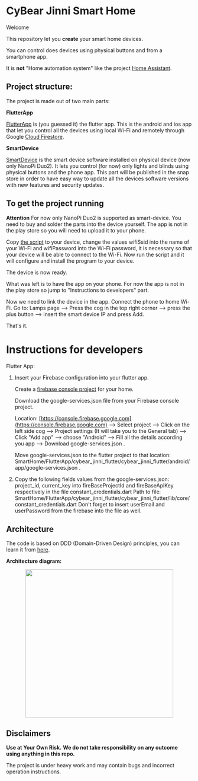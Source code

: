 # CyBear Jinni Smart Home

Welcome

This repository let you **create** your smart home devices.

You can control does devices using physical buttons and from a smartphone app.

It is **not** "Home automation system" like the project [Home Assistant](https://www.home-assistant.io).

## Project structure:

The project is made out of two main parts:

**FlutterApp**

[FlutterApp](https://github.com/CyBear-Jinni/Smart-Home/tree/dev/FlutterApp) is (you guessed it) the flutter app.
This is the android and ios app that let you control all the devices using local Wi-Fi and remotely through Google [Cloud Firestore](https://firebase.google.com/docs/firestore/).


**SmartDevice**

[SmartDevice](https://github.com/CyBear-Jinni/Smart-Home/tree/dev/SmartDevice) is the smart device software installed on physical device (now only NanoPi Duo2).
It lets you control (for now) only lights and blinds using physical buttons and the phone app.
This part will be published in the snap store in order to have easy way to update all the devices software versions with new features and security updates.


## To get the project running

**Attention**
For now only NanoPi Duo2 is supported as smart-device.
You need to buy and solder the parts into the device yourself.
The app is not in the play store so you will need to upload it to your phone.

Copy [the script](https://github.com/guyluz11/Smart-Home/blob/master/Scripts/Scripts_for_new_device/setup_new_smart_device.sh) to your device,
change the values wifiSsid into the name of your Wi-Fi and wifiPassword into the Wi-Fi password, it is necessary so that your device will be able to connect to the Wi-Fi.
Now run the script and it will configure and install the program to your device.

The device is now ready.

What was left is to have the app on your phone.
For now the app is not in the play store so jump to "Instructions to developers" part.

Now we need to link the device in the app.
Connect the phone to home Wi-Fi.
Go to: Lamps page --> Press the cog in the top right corner --> press the plus button --> insert the smart device IP and press Add.

That's it.


# Instructions for developers
Flutter App:
1. Insert your Firebase configuration into your flutter app.

   Create a [firebase console project](https://console.firebase.google.com) for your home.
   
   Download the google-services.json file from your Firebase console project.

   Location: [https://console.firebase.google.com](https://console.firebase.google.com)  --> Select project --> Click on the left side cog -->
   Project settings (It will take you to the General tab) --> Click "Add app" --> choose "Android" -->
   Fill all the details according you app --> Download google-services.json .

   Move google-services.json to the flutter project to that location:
   SmartHome/FlutterApp/cybear_jinni_flutter/cybear_jinni_flutter/android/app/google-services.json .

2. Copy the following fields values from the google-services.json:
   project_id, current_key 
   into fireBaseProjectId and fireBaseApiKey respectively in the file constant_credentials.dart
   Path to file: SmartHome/FlutterApp/cybear_jinni_flutter/cybear_jinni_flutter/lib/core/constant_credentials.dart
   Don't forget to insert userEmail and userPassword from the firebase into the file as well.

## Architecture

The code is based on DDD (Domain-Driven Design) principles, you can learn it from [here](https://www.youtube.com/watch?v=RMiN59x3uH0&list=PLB6lc7nQ1n4iS5p-IezFFgqP6YvAJy84U).

**Architecture diagram:**

<p align="center">
<img src="https://resocoder.com/wp-content/uploads/2020/03/DDD-Flutter-Diagram-v3.svg" width="400">
</p>


## Disclaimers

**Use at Your Own Risk.**
**We do not take responsibility on any outcome using anything in this repo.**

The project is under heavy work and may contain bugs and incorrect operation instructions.